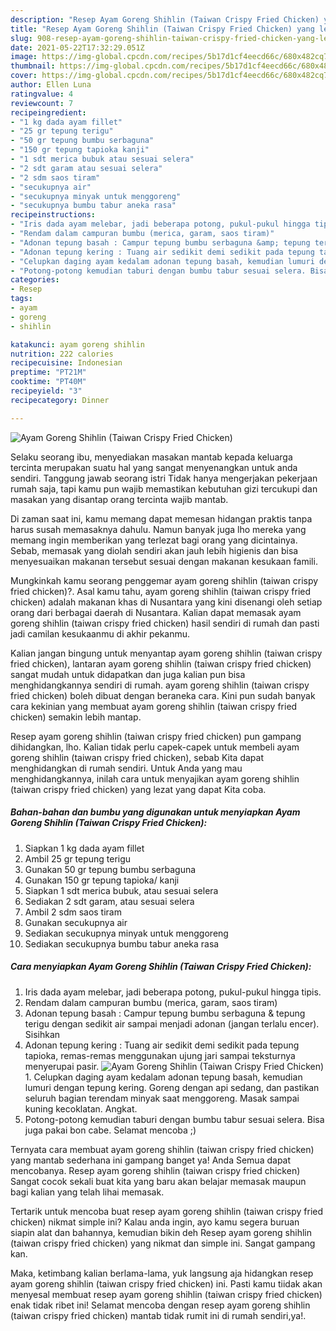 ```yaml
---
description: "Resep Ayam Goreng Shihlin (Taiwan Crispy Fried Chicken) yang lezat dan Mudah Dibuat"
title: "Resep Ayam Goreng Shihlin (Taiwan Crispy Fried Chicken) yang lezat dan Mudah Dibuat"
slug: 908-resep-ayam-goreng-shihlin-taiwan-crispy-fried-chicken-yang-lezat-dan-mudah-dibuat
date: 2021-05-22T17:32:29.051Z
image: https://img-global.cpcdn.com/recipes/5b17d1cf4eecd66c/680x482cq70/ayam-goreng-shihlin-taiwan-crispy-fried-chicken-foto-resep-utama.jpg
thumbnail: https://img-global.cpcdn.com/recipes/5b17d1cf4eecd66c/680x482cq70/ayam-goreng-shihlin-taiwan-crispy-fried-chicken-foto-resep-utama.jpg
cover: https://img-global.cpcdn.com/recipes/5b17d1cf4eecd66c/680x482cq70/ayam-goreng-shihlin-taiwan-crispy-fried-chicken-foto-resep-utama.jpg
author: Ellen Luna
ratingvalue: 4
reviewcount: 7
recipeingredient:
- "1 kg dada ayam fillet"
- "25 gr tepung terigu"
- "50 gr tepung bumbu serbaguna"
- "150 gr tepung tapioka kanji"
- "1 sdt merica bubuk atau sesuai selera"
- "2 sdt garam atau sesuai selera"
- "2 sdm saos tiram"
- "secukupnya air"
- "secukupnya minyak untuk menggoreng"
- "secukupnya bumbu tabur aneka rasa"
recipeinstructions:
- "Iris dada ayam melebar, jadi beberapa potong, pukul-pukul hingga tipis."
- "Rendam dalam campuran bumbu (merica, garam, saos tiram)"
- "Adonan tepung basah : Campur tepung bumbu serbaguna &amp; tepung terigu dengan sedikit air sampai menjadi adonan (jangan terlalu encer). Sisihkan"
- "Adonan tepung kering : Tuang air sedikit demi sedikit pada tepung tapioka, remas-remas menggunakan ujung jari sampai teksturnya menyerupai pasir."
- "Celupkan daging ayam kedalam adonan tepung basah, kemudian lumuri dengan tepung kering. Goreng dengan api sedang, dan pastikan seluruh bagian terendam minyak saat menggoreng. Masak sampai kuning kecoklatan. Angkat."
- "Potong-potong kemudian taburi dengan bumbu tabur sesuai selera. Bisa juga pakai bon cabe. Selamat mencoba ;)"
categories:
- Resep
tags:
- ayam
- goreng
- shihlin

katakunci: ayam goreng shihlin 
nutrition: 222 calories
recipecuisine: Indonesian
preptime: "PT21M"
cooktime: "PT40M"
recipeyield: "3"
recipecategory: Dinner

---
```



![Ayam Goreng Shihlin (Taiwan Crispy Fried Chicken)](https://img-global.cpcdn.com/recipes/5b17d1cf4eecd66c/680x482cq70/ayam-goreng-shihlin-taiwan-crispy-fried-chicken-foto-resep-utama.jpg)

Selaku seorang ibu, menyediakan masakan mantab kepada keluarga tercinta merupakan suatu hal yang sangat menyenangkan untuk anda sendiri. Tanggung jawab seorang istri Tidak hanya mengerjakan pekerjaan rumah saja, tapi kamu pun wajib memastikan kebutuhan gizi tercukupi dan masakan yang disantap orang tercinta wajib mantab.

Di zaman  saat ini, kamu memang dapat memesan hidangan praktis tanpa harus susah memasaknya dahulu. Namun banyak juga lho mereka yang memang ingin memberikan yang terlezat bagi orang yang dicintainya. Sebab, memasak yang diolah sendiri akan jauh lebih higienis dan bisa menyesuaikan makanan tersebut sesuai dengan makanan kesukaan famili. 



Mungkinkah kamu seorang penggemar ayam goreng shihlin (taiwan crispy fried chicken)?. Asal kamu tahu, ayam goreng shihlin (taiwan crispy fried chicken) adalah makanan khas di Nusantara yang kini disenangi oleh setiap orang dari berbagai daerah di Nusantara. Kalian dapat memasak ayam goreng shihlin (taiwan crispy fried chicken) hasil sendiri di rumah dan pasti jadi camilan kesukaanmu di akhir pekanmu.

Kalian jangan bingung untuk menyantap ayam goreng shihlin (taiwan crispy fried chicken), lantaran ayam goreng shihlin (taiwan crispy fried chicken) sangat mudah untuk didapatkan dan juga kalian pun bisa menghidangkannya sendiri di rumah. ayam goreng shihlin (taiwan crispy fried chicken) boleh dibuat dengan beraneka cara. Kini pun sudah banyak cara kekinian yang membuat ayam goreng shihlin (taiwan crispy fried chicken) semakin lebih mantap.

Resep ayam goreng shihlin (taiwan crispy fried chicken) pun gampang dihidangkan, lho. Kalian tidak perlu capek-capek untuk membeli ayam goreng shihlin (taiwan crispy fried chicken), sebab Kita dapat menghidangkan di rumah sendiri. Untuk Anda yang mau menghidangkannya, inilah cara untuk menyajikan ayam goreng shihlin (taiwan crispy fried chicken) yang lezat yang dapat Kita coba.

<!--inarticleads1-->

##### Bahan-bahan dan bumbu yang digunakan untuk menyiapkan Ayam Goreng Shihlin (Taiwan Crispy Fried Chicken):

1. Siapkan 1 kg dada ayam fillet
1. Ambil 25 gr tepung terigu
1. Gunakan 50 gr tepung bumbu serbaguna
1. Gunakan 150 gr tepung tapioka/ kanji
1. Siapkan 1 sdt merica bubuk, atau sesuai selera
1. Sediakan 2 sdt garam, atau sesuai selera
1. Ambil 2 sdm saos tiram
1. Gunakan secukupnya air
1. Sediakan secukupnya minyak untuk menggoreng
1. Sediakan secukupnya bumbu tabur aneka rasa




<!--inarticleads2-->

##### Cara menyiapkan Ayam Goreng Shihlin (Taiwan Crispy Fried Chicken):

1. Iris dada ayam melebar, jadi beberapa potong, pukul-pukul hingga tipis.
1. Rendam dalam campuran bumbu (merica, garam, saos tiram)
1. Adonan tepung basah : Campur tepung bumbu serbaguna &amp; tepung terigu dengan sedikit air sampai menjadi adonan (jangan terlalu encer). Sisihkan
1. Adonan tepung kering : Tuang air sedikit demi sedikit pada tepung tapioka, remas-remas menggunakan ujung jari sampai teksturnya menyerupai pasir.
<img src="https://img-global.cpcdn.com/steps/34e3a8135dcbbf21/160x128cq70/ayam-goreng-shihlin-taiwan-crispy-fried-chicken-langkah-memasak-4-foto.jpg" alt="Ayam Goreng Shihlin (Taiwan Crispy Fried Chicken)">1. Celupkan daging ayam kedalam adonan tepung basah, kemudian lumuri dengan tepung kering. Goreng dengan api sedang, dan pastikan seluruh bagian terendam minyak saat menggoreng. Masak sampai kuning kecoklatan. Angkat.
1. Potong-potong kemudian taburi dengan bumbu tabur sesuai selera. Bisa juga pakai bon cabe. Selamat mencoba ;)




Ternyata cara membuat ayam goreng shihlin (taiwan crispy fried chicken) yang mantab sederhana ini gampang banget ya! Anda Semua dapat mencobanya. Resep ayam goreng shihlin (taiwan crispy fried chicken) Sangat cocok sekali buat kita yang baru akan belajar memasak maupun bagi kalian yang telah lihai memasak.

Tertarik untuk mencoba buat resep ayam goreng shihlin (taiwan crispy fried chicken) nikmat simple ini? Kalau anda ingin, ayo kamu segera buruan siapin alat dan bahannya, kemudian bikin deh Resep ayam goreng shihlin (taiwan crispy fried chicken) yang nikmat dan simple ini. Sangat gampang kan. 

Maka, ketimbang kalian berlama-lama, yuk langsung aja hidangkan resep ayam goreng shihlin (taiwan crispy fried chicken) ini. Pasti kamu tiidak akan menyesal membuat resep ayam goreng shihlin (taiwan crispy fried chicken) enak tidak ribet ini! Selamat mencoba dengan resep ayam goreng shihlin (taiwan crispy fried chicken) mantab tidak rumit ini di rumah sendiri,ya!.

